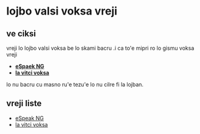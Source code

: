 <!-- Document: README.md

jufra co ciksi tu'a lo lojbo valsi voksa vreji

Metadata:

  id - ab3013c2-7ba7-4569-83a3-2c71063ff6ae
  author - <qq542vev at https://purl.org/meta/me/>
  version - 0.1.0
  created - 2025-06-16
  modified - 2025-06-19
  copyright - Copyright (C) 2022-2025 qq542vev. Some rights reserved.
  license - <CC-BY-4.0 at https://creativecommons.org/licenses/by/4.0/>

See Also:

   * <Project homepage at https://github.com/qq542vev/jbovoha>
   * <Bag report at https://github.com/qq542vev/jbovoha/issues>
-->

# lojbo valsi voksa vreji

## ve ciksi

vreji lo lojbo valsi voksa be lo skami bacru .i ca to'e mipri ro lo gismu voksa vreji

 * **[eSpaek NG](https://github.com/espeak-ng/espeak-ng/)**  
 * **[la vitci voksa](https://lojban-text-to-speech.hf.space/)**

lo nu bacru cu masno ru'e tezu'e lo nu cilre fi la lojban. 

## vreji liste

 * [eSpeak NG](https://qq542vev.github.io/jbovoha/espeak-ng/)
 * [la vitci voksa](https://qq542vev.github.io/jbovoha/la-vitci-voksa/)
